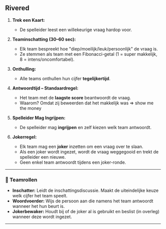 ## Rivered

1. **Trek een Kaart:**
   - De spelleider leest een willekeurige vraag hardop voor.

2. **Teaminschatting (30–60 sec):**
   - Elk team bespreekt hoe "diep/moeilijk/leuk/persoonlijk" de vraag is.
   - Ze stemmen als team met een Fibonacci-getal (1 = super makkelijk, 8 = intens/oncomfortabel).

3. **Onthulling:**
   - Alle teams onthullen hun cijfer **tegelijkertijd**.

4. **Antwoordtijd – Standaardregel:**
   - Het team met de **laagste score** beantwoordt de vraag.
   - Waarom? Omdat zij beweerden dat het makkelijk was => show me the money 

5. **Spelleider Mag Ingrijpen:**
   - De spelleider mag **ingrijpen** en zelf kiezen welk team antwoordt.

6. **Jokerregel:**
   - Elk team mag een **joker** inzetten om een vraag over te slaan.
   - Als een joker wordt ingezet, wordt de vraag weggegooid en trekt de spelleider een nieuwe.
   - Geen enkel team antwoordt tijdens een joker-ronde.

---

### 👥 Teamrollen

- **Inschatter:** Leidt de inschattingsdiscussie. Maakt de uiteindelijke keuze welk cijfer het team speelt.
- **Woordvoerder:** Wijs de persoon aan die namens het team antwoordt wanneer het hun beurt is.
- **Jokerbewaker:** Houdt bij of de joker al is gebruikt en beslist (in overleg) wanneer deze wordt ingezet.

---



